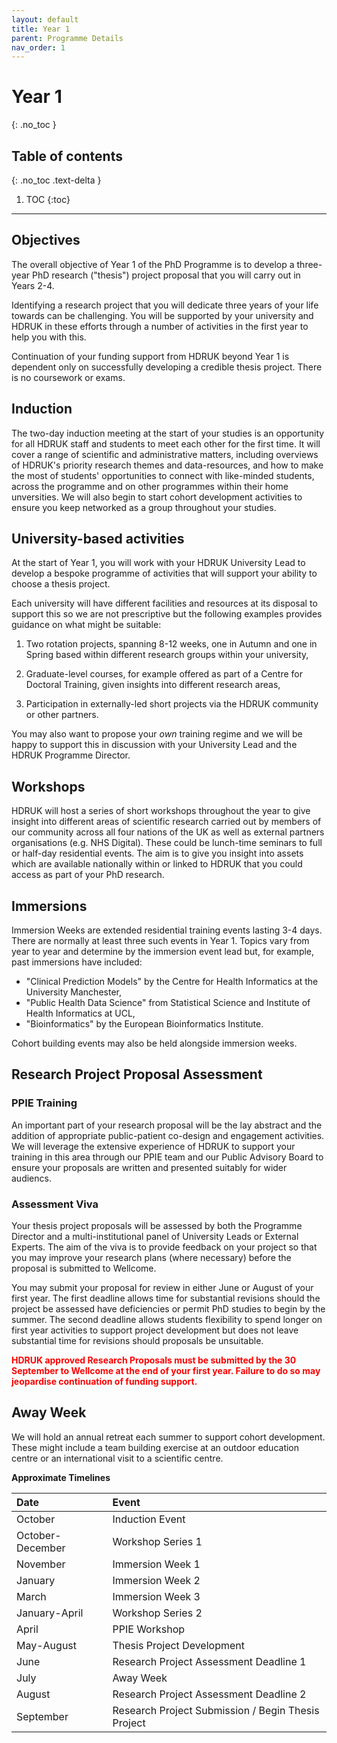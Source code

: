 ```yaml
---
layout: default
title: Year 1
parent: Programme Details
nav_order: 1
---
```


# Year 1
{: .no_toc }

## Table of contents
{: .no_toc .text-delta }

1. TOC
{:toc}

---

## Objectives

The overall objective of Year 1 of the PhD Programme is to develop a three-year PhD research ("thesis") project proposal that you will carry out in Years 2-4. 

Identifying a research project that you will dedicate three years of your life towards can be challenging. You will be supported by your university and HDRUK in these efforts through a number of activities in the first year to help you with this.

Continuation of your funding support from HDRUK beyond Year 1 is dependent only on successfully developing a credible thesis project. There is no coursework or exams.

## Induction

The two-day induction meeting at the start of your studies is an opportunity for all HDRUK staff and students to meet each other for the first time. It will cover a range of scientific and administrative matters, including overviews of HDRUK's priority research themes and data-resources, and how to make the most of students' opportunities to connect with like-minded students, across the programme and on other programmes within their home unversities. We will also begin to start cohort development activities to ensure you keep networked as a group throughout your studies.

## University-based activities

At the start of Year 1, you will work with your HDRUK University Lead to develop a bespoke programme of activities that will support your ability to choose a thesis project. 

Each university will have different facilities and resources at its disposal to support this so we are not prescriptive but the following examples provides guidance on what might be suitable:

1. Two rotation projects, spanning 8-12 weeks, one in Autumn and one in Spring based within different research groups within your university,

2. Graduate-level courses, for example offered as part of a Centre for Doctoral Training, given insights into different research areas,

3. Participation in externally-led short projects via the HDRUK community or other partners.

You may also want to propose your *own* training regime and we will be happy to support this in discussion with your University Lead and the HDRUK Programme Director.

## Workshops

HDRUK will host a series of short workshops throughout the year to give insight into different areas of scientific research carried out by members of our community across all four nations of the UK as well as external partners organisations (e.g. NHS Digital). These could be lunch-time seminars to full or half-day residential events. The aim is to give you insight into assets which are available nationally within or linked to HDRUK that you could access as part of your PhD research.

## Immersions

Immersion Weeks are extended residential training events lasting 3-4 days. There are normally at least three such events in Year 1. Topics vary from year to year and determine by the immersion event lead but, for example, past immersions have included:

- "Clinical Prediction Models" by the Centre for Health Informatics at the University Manchester,
- "Public Health Data Science" from Statistical Science and Institute of Health Informatics at UCL,
- "Bioinformatics" by the European Bioinformatics Institute.

Cohort building events may also be held alongside immersion weeks.

## Research Project Proposal Assessment

### PPIE Training

An important part of your research proposal will be the lay abstract and the addition of appropriate public-patient co-design and engagement activities. We will leverage the extensive experience of HDRUK to support your training in this area through our PPIE team and our Public Advisory Board to ensure your proposals are written and presented suitably for wider audiencs.

### Assessment Viva

Your thesis project proposals will be assessed by both the Programme Director and a multi-institutional panel of University Leads or External Experts. The aim of the viva is to provide feedback on your project so that you may improve your research plans (where necessary) before the proposal is submitted to Wellcome. 

You may submit your proposal for review in either June or August of your first year. The first deadline allows time for substantial revisions should the project be assessed have deficiencies or permit PhD studies to begin by the summer. The second deadline allows students flexibility to spend longer on first year activities to support project development but does not leave substantial time for revisions should proposals be unsuitable.

<span style="color: red;">**HDRUK approved Research Proposals must be submitted by the 30 September to Wellcome at the end of your first year. Failure to do so may jeopardise continuation of funding support.**</span>

## Away Week

We will hold an annual retreat each summer to support cohort development. These might include a team building exercise at an outdoor education centre or an international visit to a scientific centre.


**Approximate Timelines**

| Date | Event |
:- | :-----------
October | Induction Event
October-December | Workshop Series 1
November | Immersion Week 1
January | Immersion Week 2
March | Immersion Week 3
January-April | Workshop Series 2
April | PPIE Workshop
May-August | Thesis Project Development
June | Research Project Assessment Deadline 1
July | Away Week
August | Research Project Assessment Deadline 2
September | Research Project Submission / Begin Thesis Project






